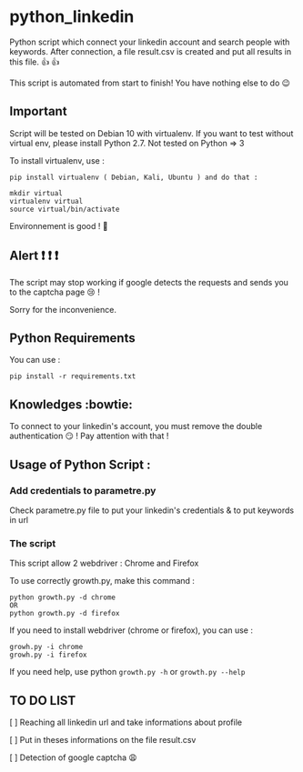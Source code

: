 # python_linkedin
Python script which connect your linkedin account and search people with keywords. After connection, a file result.csv is created and put all results in this file. :thumbsup: :thumbsup:

This script is automated from start to finish! You have nothing else to do :wink:

## Important

Script will be tested on Debian 10 with virtualenv. If you want to test without virtual env, please install Python 2.7. Not tested on Python => 3

To install virtualenv, use : 
```
pip install virtualenv ( Debian, Kali, Ubuntu ) and do that : 

mkdir virtual
virtualenv virtual
source virtual/bin/activate
```

Environnement is good ! :clap:

## Alert :exclamation: :exclamation: :exclamation:

The script may stop working if google detects the requests and sends you to the captcha page :cry: ! 

Sorry for the inconvenience.


## Python Requirements

You can use :
```
pip install -r requirements.txt
```
## Knowledges :bowtie:

To connect to your linkedin's account, you must remove the double authentication :smirk: ! Pay attention with that !

## Usage of Python Script :

### Add credentials to parametre.py

Check parametre.py file to put your linkedin's credentials & to put keywords in url

### The script
This script allow 2 webdriver : Chrome and Firefox

To use correctly  growth.py, make this command :
```
python growth.py -d chrome 
OR
python growth.py -d firefox
```

If you need to install webdriver (chrome or firefox), you can use :
```
growh.py -i chrome
growh.py -i firefox

```
If you need help, use python ``` growth.py -h ``` or ``` growth.py --help ```



## TO DO LIST

[ ] Reaching all linkedin url and take informations about profile

[ ] Put in theses informations on the file result.csv

[ ] Detection of google captcha :weary:
















